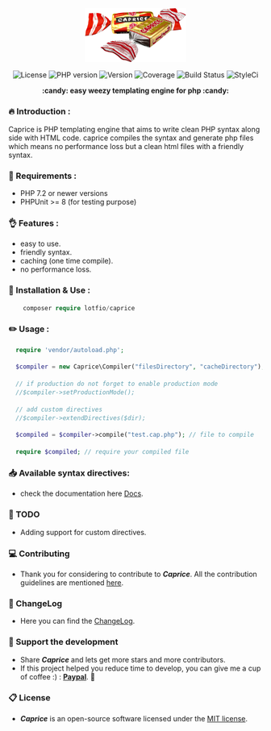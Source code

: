 <p align="center">
  <img src="https://github.com/lotfio/caprice/blob/master/docs/logo.png" width="200"  alt="caprice Preview">
  <p align="center">
    <img src="https://img.shields.io/badge/Licence-MIT-ffd32a.svg" alt="License">
    <img src="https://img.shields.io/badge/PHP-7.2-808e9b.svg" alt="PHP version">
    <img src="https://img.shields.io/badge/Version-0.4.0-f53b57.svg" alt="Version">
    <img src="https://img.shields.io/badge/coverage-10%25-27ae60.svg" alt="Coverage">
    <img src="https://travis-ci.org/lotfio/caprice.svg?branch=master" alt="Build Status">
    <img src="https://github.styleci.io/repos/211069554/shield?branch=master" alt="StyleCi">
    </p>
  <p align="center">
    <strong>:candy: easy weezy templating engine for php :candy:</strong>
  </p>
</p>

### :fire: Introduction :
Caprice is PHP templating engine that aims to write clean PHP syntax along side with HTML code.
caprice compiles the syntax and generate php files which means no performance loss but a clean html files with a friendly syntax.

### :pushpin: Requirements :
- PHP 7.2 or newer versions
- PHPUnit >= 8 (for testing purpose)

### :ok_hand: Features :
- easy to use.
- friendly syntax.
- caching (one time compile).
- no performance loss.

### :rocket: Installation & Use :
```php
    composer require lotfio/caprice
```

### :pencil2: Usage :
```php
  require 'vendor/autoload.php';

  $compiler = new Caprice\Compiler("filesDirectory", "cacheDirectory");

  // if production do not forget to enable production mode
  //$compiler->setProductionMode();

  // add custom directives
  //$compiler->extendDirectives($dir);

  $compiled = $compiler->compile("test.cap.php"); // file to compile

  require $compiled; // require your compiled file
```

### :inbox_tray: Available syntax directives:
- check the documentation here [Docs](https://github.com/lotfio/caprice/blob/master/docs/exapmles.md).

### :helicopter: TODO
- Adding support for custom directives.

### :computer: Contributing

- Thank you for considering to contribute to ***Caprice***. All the contribution guidelines are mentioned [here](CONTRIBUTING.md).

### :page_with_curl: ChangeLog

- Here you can find the [ChangeLog](CHANGELOG.md).

### :beer: Support the development

- Share ***Caprice*** and lets get more stars and more contributors.
- If this project helped you reduce time to develop, you can give me a cup of coffee :) : **[Paypal](https://www.paypal.me/lotfio)**. 💖

### :clipboard: License

- ***Caprice*** is an open-source software licensed under the [MIT license](LICENSE).
